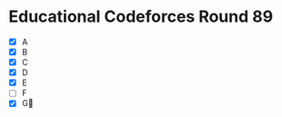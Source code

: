 # Educational Codeforces Round 89

- [x] A
- [x] B
- [x] C
- [x] D
- [x] E
- [ ] F
- [x] G:bookmark_tabs:
